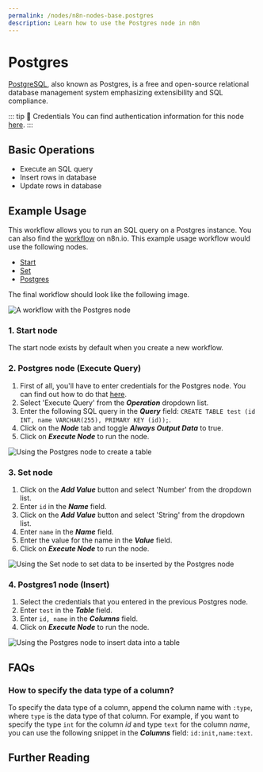 ```yaml
---
permalink: /nodes/n8n-nodes-base.postgres
description: Learn how to use the Postgres node in n8n
---
```


# Postgres

[PostgreSQL](https://www.postgresql.org/), also known as Postgres, is a free and open-source relational database management system emphasizing extensibility and SQL compliance.

::: tip 🔑 Credentials
You can find authentication information for this node [here](../../../credentials/Postgres/README.md).
:::

## Basic Operations

- Execute an SQL query
- Insert rows in database
- Update rows in database


## Example Usage

This workflow allows you to run an SQL query on a Postgres instance. You can also find the [workflow](https://n8n.io/workflows/599) on n8n.io. This example usage workflow would use the following nodes.
- [Start](../../core-nodes/Start/README.md)
- [Set](../../core-nodes/Set/README.md)
- [Postgres]()

The final workflow should look like the following image.

![A workflow with the Postgres node](./workflow.png)

### 1. Start node

The start node exists by default when you create a new workflow.

### 2. Postgres node (Execute Query)

1. First of all, you'll have to enter credentials for the Postgres node. You can find out how to do that [here](../../../credentials/Postgres/README.md).
2. Select 'Execute Query' from the ***Operation*** dropdown list.
3. Enter the following SQL query in the ***Query*** field: `CREATE TABLE test (id INT, name VARCHAR(255), PRIMARY KEY (id));`.
4. Click on the ***Node*** tab and toggle ***Always Output Data*** to true.
5. Click on ***Execute Node*** to run the node.

![Using the Postgres node to create a table](./Postgres_node.png)

### 3. Set node

1. Click on the ***Add Value*** button and select 'Number' from the dropdown list.
2. Enter `id` in the ***Name*** field.
3. Click on the ***Add Value*** button and select 'String' from the dropdown list.
4. Enter `name` in the ***Name*** field.
5. Enter the value for the name in the ***Value*** field.
6. Click on ***Execute Node*** to run the node.

![Using the Set node to set data to be inserted by the Postgres node](./Set_node.png)

### 4. Postgres1 node (Insert)

1. Select the credentials that you entered in the previous Postgres node.
2. Enter `test` in the ***Table*** field.
3. Enter `id, name` in the ***Columns*** field.
4. Click on ***Execute Node*** to run the node.

![Using the Postgres node to insert data into a table](./Postgres1_node.png)

## FAQs

### How to specify the data type of a column?
To specify the data type of a column, append the column name with `:type`, where `type` is the data type of that column. For example, if you want to specify the type `int` for the column *id* and type `text` for the column *name*, you can use the following snippet in the ***Columns*** field: `id:init,name:text`.

## Further Reading

<FurtherReadingBlog node="Postgres" />
